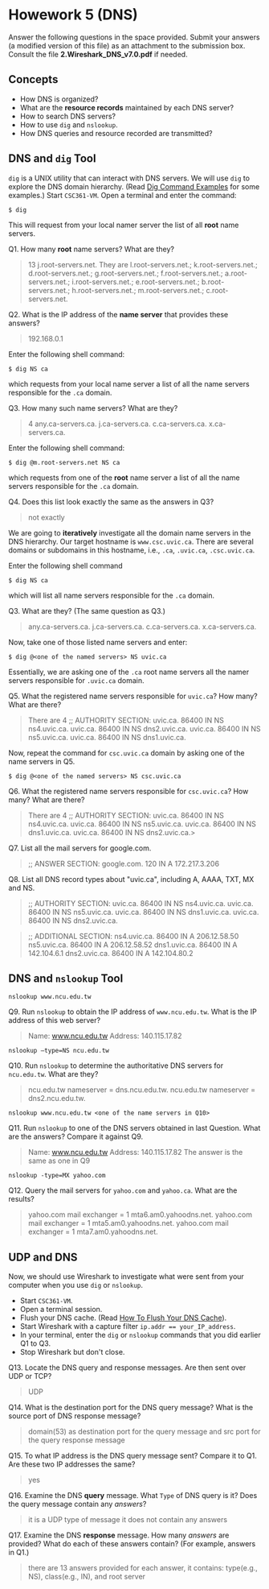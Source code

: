 # Howework 5 (DNS)

Answer the following questions in the space provided. Submit your answers (a modified version of this file) as an attachment to the submission box. Consult the file **2.Wireshark_DNS_v7.0.pdf** if needed.

## Concepts
  - How DNS is organized?
  - What are the **resource records** maintained by each DNS server?
  - How to search DNS servers?
  - How to use `dig` and `nslookup`.
  - How DNS queries and resource recorded are transmitted?


## DNS and `dig` Tool
`dig` is a UNIX utility that can interact with DNS servers. We will use `dig` to explore the DNS domain hierarchy. (Read [Dig Command Examples](https://www.thegeekstuff.com/2012/02/dig-command-examples/) for some examples.)
Start `CSC361-VM`. Open a terminal and enter the command:

    $ dig

This will request from your local namer server the list of all **root** name servers.

Q1. How many **root** name servers? What are they?
> 13
> j.root-servers.net.
> They are l.root-servers.net.; k.root-servers.net.; d.root-servers.net.; g.root-servers.net.; f.root-servers.net.; a.root-servers.net.; i.root-servers.net.; e.root-servers.net.; b.root-servers.net.; h.root-servers.net.; m.root-servers.net.; c.root-servers.net.
>

Q2. What is the IP address of the **name server** that provides these answers?
> 192.168.0.1
>
>

Enter the following shell command:

    $ dig NS ca

which requests from your local name server a list of all the name servers responsible for the `.ca` domain.


Q3. How many such name servers? What are they?
> 4
> any.ca-servers.ca.
> j.ca-servers.ca.
> c.ca-servers.ca.
> x.ca-servers.ca.
>

Enter the following shell command:

    $ dig @m.root-servers.net NS ca


which requests from one of the **root** name server a list of all the name servers responsible for the `.ca` domain.

Q4. Does this list look exactly the same as the answers in Q3?
> not exactly
>
>

We are going to **iteratively** investigate all the domain name servers in the DNS hierarchy. Our target hostname is `www.csc.uvic.ca`. There are several domains or subdomains in this hostname, i.e., `.ca`, `.uvic.ca`, `.csc.uvic.ca`.

Enter the following shell command

    $ dig NS ca

which will list all name servers responsible for the `.ca` domain.

Q3. What are they? (The same question as Q3.) 
> any.ca-servers.ca. 
> j.ca-servers.ca.
> c.ca-servers.ca.
> x.ca-servers.ca.
>

Now, take one of those listed name servers and enter:

    $ dig @<one of the named servers> NS uvic.ca

Essentially, we are asking one of the `.ca` root name servers all the namer servers responsible for `.uvic.ca` domain.


Q5. What the registered name servers responsible for `uvic.ca`? How many? What are there?
> There are 4
> ;; AUTHORITY SECTION:
> uvic.ca.		86400	IN	NS	ns4.uvic.ca.
> uvic.ca.		86400	IN	NS	dns2.uvic.ca.
> uvic.ca.		86400	IN	NS	ns5.uvic.ca.
> uvic.ca.		86400	IN	NS	dns1.uvic.ca.

Now, repeat the command for `csc.uvic.ca` domain by asking one of the name servers in Q5.

    $ dig @<one of the named servers> NS csc.uvic.ca

Q6. What the registered name servers responsible for `csc.uvic.ca`? How many? What are there?
> There are 4
>;; AUTHORITY SECTION:
> uvic.ca.		86400	IN	NS	ns4.uvic.ca.
> uvic.ca.		86400	IN	NS	ns5.uvic.ca.
> uvic.ca.		86400	IN	NS	dns1.uvic.ca.
> uvic.ca.		86400	IN	NS	dns2.uvic.ca.>

Q7. List all the mail servers for google.com.
> ;; ANSWER SECTION:
> google.com.		120	IN	A	172.217.3.206

Q8. List all DNS record types about "uvic.ca", including A, AAAA, TXT, MX and NS.
> ;; AUTHORITY SECTION:
> uvic.ca.		86400	IN	NS	ns4.uvic.ca.
> uvic.ca.		86400	IN	NS	ns5.uvic.ca.
> uvic.ca.		86400	IN	NS	dns1.uvic.ca.
> uvic.ca.		86400	IN	NS	dns2.uvic.ca.

> ;; ADDITIONAL SECTION:
> ns4.uvic.ca.		86400	IN	A	206.12.58.50
> ns5.uvic.ca.		86400	IN	A	206.12.58.52
> dns1.uvic.ca.		86400	IN	A	142.104.6.1
> dns2.uvic.ca.		86400	IN	A	142.104.80.2

## DNS and `nslookup` Tool

    nslookup www.ncu.edu.tw

Q9. Run `nslookup` to obtain the IP address of  `www.ncu.edu.tw`. What is the IP address of this web server?
> Name:	www.ncu.edu.tw
> Address: 140.115.17.82

    nslookup –type=NS ncu.edu.tw

Q10. Run `nslookup` to determine the authoritative DNS servers for `ncu.edu.tw`. What are they?
> ncu.edu.tw	nameserver = dns.ncu.edu.tw.
> ncu.edu.tw	nameserver = dns2.ncu.edu.tw.

    nslookup www.ncu.edu.tw <one of the name servers in Q10>

Q11. Run `nslookup` to one of the DNS servers obtained in last Question. What are the answers? Compare it against Q9.
> Name:	www.ncu.edu.tw
> Address: 140.115.17.82
> The answer is the same as one in Q9

    nslookup -type=MX yahoo.com

Q12. Query the mail servers for `yahoo.com` and `yahoo.ca`. What are the results?
> yahoo.com	mail exchanger = 1 mta6.am0.yahoodns.net.
> yahoo.com	mail exchanger = 1 mta5.am0.yahoodns.net.
> yahoo.com	mail exchanger = 1 mta7.am0.yahoodns.net.


## UDP and DNS
Now, we should use Wireshark to investigate what were sent from your computer when you use `dig` or `nslookup`.
- Start `CSC361-VM`.
- Open a terminal session.
- Flush your DNS cache. (Read [How To Flush Your DNS Cache](https://help.dreamhost.com/hc/en-us/articles/214981288-Flushing-your-DNS-cache-in-Mac-OS-X-and-Linux)).
- Start Wireshark with a capture filter `ip.addr == your_IP_address`.
- In your terminal, enter the `dig` or `nslookup` commands that you did earlier Q1 to Q3.
- Stop Wireshark but don't close.

Q13. Locate the DNS query and response messages. Are then sent over UDP or TCP?
> UDP

Q14. What is the destination port for the DNS query message? What is the source port of DNS response message?
> domain(53) as destination port for the query message and src port for the query response message
>

Q15. To what IP address is the DNS query message sent? Compare it to Q1. Are these two IP addresses the same?
> yes
>
>

Q16. Examine the DNS **query** message. What `Type` of DNS query is it? Does the query message contain any _answers_?
> it is a UDP type of message
> it does not contain any answers

Q17. Examine the DNS **response** message. How many _answers_ are provided? What do each of these answers contain? (For example, answers in Q1.)
> there are 13 answers provided
> for each answer, it contains: type(e.g., NS), class(e.g., IN), and root server
>
